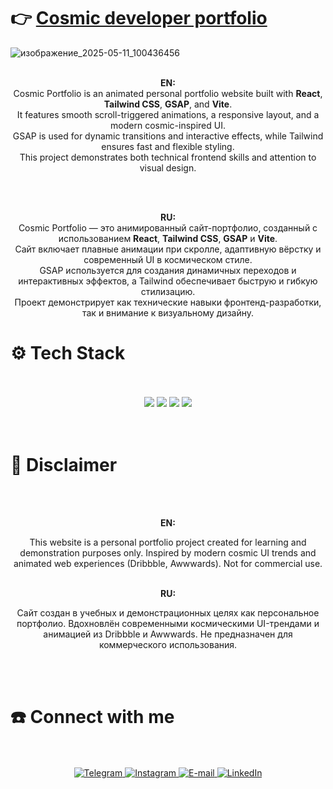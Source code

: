 # 👉 **[Cosmic developer portfolio](https://kushovka.github.io/cosmic-portfolio/)**
![изображение_2025-05-11_100436456](https://github.com/user-attachments/assets/f47a559f-3bde-4615-b2c7-caa9604df627)
<br><br>
<p align="center">
<b>EN:</b><br />
Cosmic Portfolio is an animated personal portfolio website built with <b>React</b>, <b>Tailwind CSS</b>, <b>GSAP</b>, and <b>Vite</b>.<br />
It features smooth scroll-triggered animations, a responsive layout, and a modern cosmic-inspired UI.<br />
GSAP is used for dynamic transitions and interactive effects, while Tailwind ensures fast and flexible styling.<br />
This project demonstrates both technical frontend skills and attention to visual design.
</p>
<br><br>
<p align="center">
<b>RU:</b><br />
Cosmic Portfolio — это анимированный сайт-портфолио, созданный с использованием <b>React</b>, <b>Tailwind CSS</b>, <b>GSAP</b> и <b>Vite</b>.<br />
Сайт включает плавные анимации при скролле, адаптивную вёрстку и современный UI в космическом стиле.<br />
GSAP используется для создания динамичных переходов и интерактивных эффектов, а Tailwind обеспечивает быструю и гибкую стилизацию.<br />
Проект демонстрирует как технические навыки фронтенд-разработки, так и внимание к визуальному дизайну.
</p>
</div>
<h1>⚙️ Tech Stack</h1>
<br><br>
<div align="center">
  <img src="https://img.shields.io/badge/react-%2320232a.svg?style=for-the-badge&logo=react&logoColor=%2361DAFB"/>
  <img src="https://img.shields.io/badge/tailwindcss-%2338B2AC.svg?style=for-the-badge&logo=tailwind-css&logoColor=white"/>
  <img src="https://img.shields.io/badge/GSAP-88CE02?style=for-the-badge&logo=greensock&logoColor=white"/>
  <img src="https://img.shields.io/badge/vite-%23646CFF.svg?style=for-the-badge&logo=vite&logoColor=white"/>
</div>
<br><br>

# 🚨 Disclaimer
<br><br>
<div align="center">
  <b>EN:</b><br />
  <p>This website is a personal portfolio project created for learning and demonstration purposes only. Inspired by modern cosmic UI trends and animated web experiences (Dribbble, Awwwards). Not for commercial use.
<br><br>
</div>
<div align="center">
  <b>RU:</b><br />
  <p>
Сайт создан в учебных и демонстрационных целях как персональное портфолио. Вдохновлён современными космическими UI-трендами и анимацией из Dribbble и Awwwards. Не предназначен для коммерческого использования.</p>
</div>
<br><br>
<h1>☎️ Connect with me </h1>
 <br><br>
    <div align="center">
        <a href="https://t.me/kushovka">
<img src="https://img.shields.io/badge/Telegram-%2304A1F7.svg?style=for-the-badge&logo=telegram&logoColor=white" alt="Telegram" />
        </a>
        <a href="https://www.instagram.com/kushovka">
<img src="https://img.shields.io/badge/Instagram-%23E4405F.svg?style=for-the-badge&logo=instagram&logoColor=white" alt="Instagram" />
        </a>
        <a href="mailto:kushovk2003@mail.ru">
<img src="https://img.shields.io/badge/Email-D14836?style=for-the-badge&logo=gmail&logoColor=white" alt="E-mail" />
        </a>
           </a>
        <a href="https://www.linkedin.com/in/kirill-kushov-9714b9364?utm_source=share&utm_campaign=share_via&utm_content=profile&utm_medium=ios_app">
<img src="https://img.shields.io/badge/LinkedIn-0A66C2?style=for-the-badge&logo=linkedin&logoColor=white" alt="LinkedIn" />
        </a>
</div>
 <br><br>
